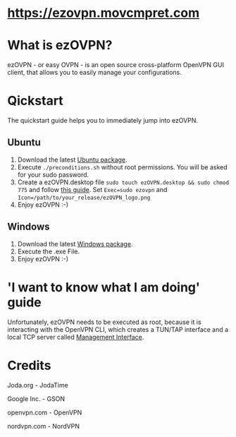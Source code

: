 # https://ezovpn.movcmpret.com

# What is ezOVPN?
ezOVPN - or easy OVPN - is an open source cross-platform OpenVPN GUI client, that allows you to easily manage your configurations. 


# Qickstart 
The quickstart guide helps you to immediately jump into ezOVPN. 

## Ubuntu 
1. Download the latest [Ubuntu package](https://ezovpn.movcmpret.com/#containerDownload). 
2. Execute `./preconditions.sh` without root permissions. You will be asked for your sudo password. 
3. Create a ezOVPN.desktop file `sudo touch ezOVPN.desktop && sudo chmod 775` and follow [this guide](https://developer.gnome.org/integration-guide/stable/desktop-files.html.en=). Set `Exec=sudo ezovpn` and `Icon=/path/to/your_release/ezOVPN_logo.png`
4. Enjoy ezOVPN :-)

## Windows
1. Download the latest [Windows package](https://ezovpn.movcmpret.com/#containerDownload). 
2. Execute the .exe File.
3. Enjoy ezOVPN :-)

# 'I want to know what I am doing' guide
Unfortunately, ezOVPN needs to be executed as root, because it is interacting with the OpenVPN CLI, which creates a TUN/TAP interface and a local TCP server called [Management Interface](https://openvpn.net/community-resources/management-interface/).



# Credits

Joda.org - JodaTime

Google Inc. - GSON 

openvpn.com - OpenVPN

nordvpn.com - NordVPN

